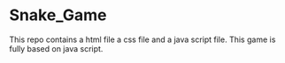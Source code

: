 # Snake_Game
This repo contains a html file a css file and a java script file. This game is fully based on java script. 
